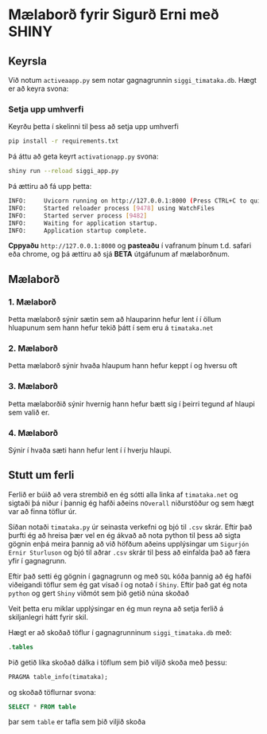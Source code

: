 #  Mælaborð fyrir Sigurð Erni með SHINY

## Keyrsla

Við notum `activeaapp.py` sem notar gagnagrunnin `siggi_timataka.db`. Hægt er að keyra svona:

### Setja upp umhverfi

Keyrðu þetta í skelinni til þess að setja upp umhverfi

```bash
pip install -r requirements.txt
```

Þá áttu að geta keyrt `activationapp.py` svona:

```bash
shiny run --reload siggi_app.py
```

Þá ættiru að fá upp þetta: 

```bash
INFO:     Uvicorn running on http://127.0.0.1:8000 (Press CTRL+C to quit)
INFO:     Started reloader process [9478] using WatchFiles
INFO:     Started server process [9482]
INFO:     Waiting for application startup.
INFO:     Application startup complete.
```

**Cppyaðu** `http://127.0.0.1:8000` og **pasteaðu** í vafranum þínum t.d. safari eða chrome, og þá ættiru að sjá **BETA** útgáfunum af mælaborðnum.

## Mælaborð

### 1. Mælaborð 
Þetta mælaborð sýnir sætin sem að hlauparinn hefur lent í í öllum hluapunum sem hann hefur tekið þátt í sem eru á `timataka.net`

### 2. Mælaborð
Þetta mælaborð sýnir hvaða hlaupum hann hefur keppt í og hversu oft

### 3. Mælaborð
Þetta mælaborðið sýnir hvernig hann hefur bætt sig í þeirri tegund af hlaupi sem valið er.

### 4. Mælaborð 
Sýnir í hvaða sæti hann hefur lent í í hverju hlaupi.

## Stutt um ferli

Ferlið er búið að vera strembið en ég sótti alla linka af `timataka.net` og sigtaði þá niður í þannig ég hafði aðeins n`Overall` niðurstöður og sem hægt var að finna töflur úr. 

Síðan notaði `timataka.py` úr seinasta verkefni og bjó til `.csv` skrár. Eftir það þurfti ég að hreisa þær vel en ég ákvað að nota python til þess að sigta gögnin enþá meira þannig að við höfðum aðeins upplýsingar um `Sigurjón Ernir Sturluson` og bjó til aðrar `.csv` skrár til þess að einfalda það að færa yfir í gagnagrunn. 

Eftir það setti ég gögnin í gagnagrunn og með `SQL` kóða þannig að ég hafði viðeigandi töflur sem ég gat vísað í og notað í `Shiny`. Eftir það gat ég nota `python` og gert `Shiny` viðmót sem þið getið núna skoðað

Veit þetta eru miklar upplýsingar en ég mun reyna að setja ferlið á skiljanlegri hátt fyrir skil.

Hægt er að skoðað töflur í gagnagrunninum `siggi_timataka.db` með:
```SQL
.tables
```
Þið getið líka skoðað dálka i töflum sem þið viljið skoða með þessu:
```sql
PRAGMA table_info(timataka);
```
og skoðað töflurnar svona:

```sql
SELECT * FROM table
```
þar sem `table` er tafla sem þið viljið skoða
